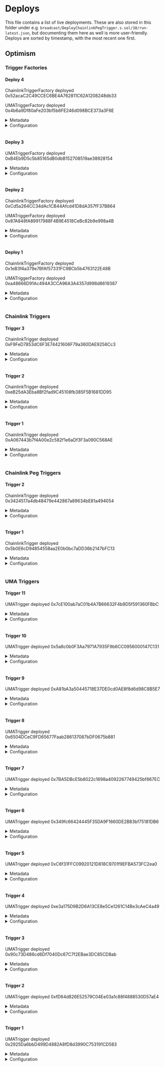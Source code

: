 # Deploys

This file contains a list of live deployments.
These are also stored in this folder under e.g. `broadcast/DeployChainlinkPegTrigger.s.sol/10/run-latest.json`, but documenting them here as well is more user-friendly.
Deploys are sorted by timestamp, with the most recent one first.

## Optimism

### Trigger Factories

#### Deploy 4

ChainlinkTriggerFactory deployed 0x52acaC2C49CCEC6BE4A762811C62A1208248db33

UMATriggerFactory deployed 0x4b6a9Df80aFe203bf5b6FE246d098BCE373a3F6E

<details>
  <summary>Metadata</summary>

  - Timestamp: 1662576669
  - Parsed timestamp: 2022-09-07T18:51:09.000Z
  - Commit: e26bcbf962e7d60ebfaf555464920e2b2240b2d7
</details>
<details>
  <summary>Configuration</summary>

  - manager 0xc073F373F207a77759fb2184b1CFE1DDd4598D65
  - umaOracleFinder 0x278d6b1aA37d09769E519f05FcC5923161A8536D
</details>
<br />

#### Deploy 3

UMATriggerFactory deployed 0xB4Eb9D5c5b85165dB0dbB152708519ae38928154

<details>
  <summary>Metadata</summary>

  - Timestamp: 1661268240
  - Parsed timestamp: 2022-08-23T15:24:00.000Z
  - Commit: e95350d8463372ddc40da25bc7c3cdebd2a53d15
</details>
<details>
  <summary>Configuration</summary>

  - manager 0x1f513585D8bB1F994b37F2aaAB3F8499E52ca534
  - umaOracleFinder 0x278d6b1aA37d09769E519f05FcC5923161A8536D
</details>
<br />

#### Deploy 2

ChainlinkTriggerFactory deployed 0xCd5a264CC34dAc1CB44Afcd41D8dA357fF37B864

UMATriggerFactory deployed 0x87A848fA89917988F4B9E4518CeBc82b9e998a4B

<details>
  <summary>Metadata</summary>

  - Timestamp: 1661186263
  - Parsed timestamp: 2022-08-22T16:37:43.000Z
  - Commit: 6b5bbbd84ecd2d87cef772f87cdd2fea94e6804d
</details>
<details>
  <summary>Configuration</summary>

  - manager 0x1f513585D8bB1F994b37F2aaAB3F8499E52ca534
  - umaOracleFinder 0x278d6b1aA37d09769E519f05FcC5923161A8536D
</details>
<br />

#### Deploy 1

ChainlinkTriggerFactory deployed 0x1eB3f4a379e7BfAf57331FC9BCb5b4763122E48B

UMATriggerFactory deployed 0xa48666D91Ac494A3CCA96A3A4357d998d8619387

<details>
  <summary>Metadata</summary>

  - Timestamp: 1660588222
  - Parsed timestamp: 2022-08-15T18:30:22.000Z
</details>
<details>
  <summary>Configuration</summary>

  - manager 0x1f513585D8bB1F994b37F2aaAB3F8499E52ca534
  - umaOracleFinder 0x278d6b1aA37d09769E519f05FcC5923161A8536D
</details>
<br />

### Chainlink Triggers

#### Trigger 3

ChainlinkTrigger deployed 0xF9FeD7853dC6F3E74421606F79a360DAE9256Cc3

<details>
  <summary>Metadata</summary>

  - Timestamp: 1662577459
  - Parsed timestamp: 2022-09-07T19:04:19.000Z
  - Commit: ed9811e698b82b40d16fc34966e030474ca4ef68
</details>
<details>
  <summary>Configuration</summary>

  - chainlinkTriggerFactory 0x52acaC2C49CCEC6BE4A762811C62A1208248db33
  - truthOracle 0x13e3Ee699D1909E989722E753853AE30b17e08c5
  - trackingOracle 0x41878779a388585509657CE5Fb95a80050502186
  - priceTolerance 5000
  - truthFrequencyTolerance 1200
  - trackingFrequencyTolerance 86400
  - triggerName stETH Depeg Protection
  - triggerDescription Protects against the de-pegging of stETH to ETH on Lido.
  - triggerLogoURI https://s2.coinmarketcap.com/static/img/coins/64x64/8085.png
</details>
<br />

#### Trigger 2

ChainlinkTrigger deployed 0xeB25dA3Eba8Bf2fad9C45108fb385F5B1681DD95

<details>
  <summary>Metadata</summary>

  - Timestamp: 1661270205
  - Parsed timestamp: 2022-08-23T15:56:45.000Z
</details>
<details>
  <summary>Configuration</summary>

  - chainlinkTriggerFactory 0xCd5a264CC34dAc1CB44Afcd41D8dA357fF37B864
  - truthOracle 0x13e3Ee699D1909E989722E753853AE30b17e08c5 (ETH / USD)
  - trackingOracle 0x41878779a388585509657CE5Fb95a80050502186 (stETH / USD)
  - priceTolerance 5000
  - truthFrequencyTolerance 1200
  - trackingFrequencyTolerance 86400
  - triggerName stETH Depeg Protection
  - triggerDescription Protects against the de-pegging of stETH to ETH on Lido.
  - triggerLogoURI https://s2.coinmarketcap.com/static/img/coins/64x64/8085.png
</details>
<br />

#### Trigger 1

ChainlinkTrigger deployed 0xA067443b7f4A00e2c582f1e6aDf3F3a090C568AE

<details>
  <summary>Metadata</summary>

  - Timestamp: 1660589980
  - Parsed timestamp: 2022-08-15T18:59:40.000Z
</details>
<details>
  <summary>Configuration</summary>

  - chainlinkTriggerFactory 0x1eB3f4a379e7BfAf57331FC9BCb5b4763122E48B
  - truthOracle 0x13e3Ee699D1909E989722E753853AE30b17e08c5 (ETH / USD)
  - trackingOracle 0x41878779a388585509657CE5Fb95a80050502186 (stETH / USD)
  - priceTolerance 5000
  - truthFrequencyTolerance 1201
  - trackingFrequencyTolerance 86401
</details>
<br />

### Chainlink Peg Triggers

#### Trigger 2

ChainlinkTrigger deployed 0x3424517a4db48479e442867a89634bE81a494054

<details>
  <summary>Metadata</summary>

  - Timestamp: 1661186636
  - Parsed timestamp: 2022-08-22T16:43:56.000Z
</details>
<details>
  <summary>Configuration</summary>

  - chainlinkTriggerFactory 0xCd5a264CC34dAc1CB44Afcd41D8dA357fF37B864
  - pegPrice 100000000
  - decimals 8
  - truthOracle 0x604d0e8fb90db7d42baef32edc6416e586eb3f14
  - trackingOracle 0xECef79E109e997bCA29c1c0897ec9d7b03647F5E
  - priceTolerance 5000
  - frequencyTolerance 86400
  - triggerName USDT Peg Protection
  - triggerDescription A trigger that toggles if the Chainlink USDT / USD oracle on Optimism diverges from $1.00 USD by more than 50%.
  - triggerLogoURI https://s2.coinmarketcap.com/static/img/coins/64x64/825.png
</details>
<br />

#### Trigger 1

ChainlinkTrigger deployed 0x5b0E6cD94854558aa2E0b0bc7aDD36b2147bFC13

<details>
  <summary>Metadata</summary>

  - Timestamp: 1660588843
  - Parsed timestamp: 2022-08-15T18:40:43.000Z
</details>
<details>
  <summary>Configuration</summary>

  - chainlinkTriggerFactory 0x1eB3f4a379e7BfAf57331FC9BCb5b4763122E48B
  - pegPrice 100000000
  - decimals 8
  - trackingOracle 0x82f6491eF3bb1467C1cb283cDC7Df18B2B9b968E (MockChainlinkOracle)
  - priceTolerance 5000
  - frequencyTolerance 43200
</details>
<br />

### UMA Triggers

#### Trigger 11

UMATrigger deployed 0x7cE100ab7aC01b4A7B66632F4b9D5f591360FBbC

<details>
  <summary>Metadata</summary>

  - Timestamp: 1661273571
  - Parsed timestamp: 2022-08-23T16:52:51.000Z
</details>
<details>
  <summary>Configuration</summary>

  - umaTriggerFactory 0xB4Eb9D5c5b85165dB0dbB152708519ae38928154
  - query q: title: Is it August 25 2022 in New York City?, description: Is it August 25 2022 in New York City? This will revert if a non-YES answer is proposed.
  - rewardToken 0x7F5c764cBc14f9669B88837ca1490cCa17c31607
  - rewardAmount 5000000
  - refundRecipient 0x682bd405073dD248527E40184898eD45BB827527
  - bondAmount 10000000
  - proposalDisputeWindow 86400
  - triggerName Mock UMA Trigger
  - triggerDescription This is a mock UMA trigger market.
  - triggerLogoURI https://cryptologos.cc/logos/uma-uma-logo.png?v=023
</details>
<br />

#### Trigger 10

UMATrigger deployed 0x5a8c0b0F3Aa7971A7935F9b6CC0956000147C131

<details>
  <summary>Metadata</summary>

  - Timestamp: 1661273571
  - Parsed timestamp: 2022-08-23T16:52:51.000Z
</details>
<details>
  <summary>Configuration</summary>

  - umaTriggerFactory 0xB4Eb9D5c5b85165dB0dbB152708519ae38928154
  - query q: title: Was there a Hop bridge hack?, description: Was there a hack, bug, user error, or malfeasance resulting in a loss or lock-up of tokens in the Hop bridge (https://hop.exchange/) at any point after Ethereum Mainnet block number 15397652? This will revert if a non-YES answer is proposed.
  - rewardToken 0x7F5c764cBc14f9669B88837ca1490cCa17c31607
  - rewardAmount 5000000
  - refundRecipient 0x682bd405073dD248527E40184898eD45BB827527
  - bondAmount 10000000
  - proposalDisputeWindow 172800
  - triggerName Hop Bridge Protection
  - triggerDescription Bridges can be dangerous and this trigger protects against general hacks and exploits for the Hop bridge. If something goes wrong, the UMA community can vote to trigger this market.
  - triggerLogoURI https://dev-cozy-ui-v2.vercel.app/images/platforms/hop.jpeg?w=64&q=100
</details>
<br />

#### Trigger 9

UMATrigger deployed 0xA81bA3a50445718E37DE0cd0AE8f8d6d98C8B5E7

<details>
  <summary>Metadata</summary>

  - Timestamp: 1661272915
  - Parsed timestamp: 2022-08-23T16:41:55.000Z
</details>
<details>
  <summary>Configuration</summary>

  - umaTriggerFactory 0xB4Eb9D5c5b85165dB0dbB152708519ae38928154
  - query q: title: Was there a Curve 3pool hack?, description: Was there a hack, bug, user error, or malfeasance resulting in a loss or lock-up of tokens in the Curve 3pool (https://curve.fi/) at any point after Ethereum Mainnet block number 15397652? This will revert if a non-YES answer is proposed.
  - rewardToken 0x7F5c764cBc14f9669B88837ca1490cCa17c31607
  - rewardAmount 5000000
  - refundRecipient 0x682bd405073dD248527E40184898eD45BB827527
  - bondAmount 10000000
  - proposalDisputeWindow 172800
  - triggerName Curve 3pool Protection
  - triggerDescription Protects against general hacks and exploits on the Curve 3pool. If something goes wrong, the UMA community can vote to trigger this market.
  - triggerLogoURI https://cryptologos.cc/logos/curve-dao-token-crv-logo.png?w=64&q=100
</details>
<br />

#### Trigger 8

UMATrigger deployed 0x6504DCeC9FD65677Faab286137087bDF0675b881

<details>
  <summary>Metadata</summary>

  - Timestamp: 1661272915
  - Parsed timestamp: 2022-08-23T16:41:55.000Z
</details>
<details>
  <summary>Configuration</summary>

  - umaTriggerFactory 0xB4Eb9D5c5b85165dB0dbB152708519ae38928154
  - query q: title: Was there an Aave v3 hack?, description: Was there a hack, bug, user error, or malfeasance resulting in a loss or lock-up of tokens in Aave v3 (https://aave.com/) at any point after Ethereum Mainnet block number 15397652? This will revert if a non-YES answer is proposed.
  - rewardToken 0x7F5c764cBc14f9669B88837ca1490cCa17c31607
  - rewardAmount 5000000
  - refundRecipient 0x682bd405073dD248527E40184898eD45BB827527
  - bondAmount 10000000
  - proposalDisputeWindow 172800
  - triggerName Nomad Protection
  - triggerDescription Protects against general hacks and exploits on Aave v3. If something goes wrong, the UMA community can vote to trigger this market.
  - triggerLogoURI https://cryptologos.cc/logos/aave-aave-logo.png?w=64&q=100
</details>
<br />

#### Trigger 7

UMATrigger deployed 0x7BA5DBcE5b8022c1698a4092267749425bf867EC

<details>
  <summary>Metadata</summary>

  - Timestamp: 1661272159
  - Parsed timestamp: 2022-08-23T16:29:19.000Z
</details>
<details>
  <summary>Configuration</summary>

  - umaTriggerFactory 0xB4Eb9D5c5b85165dB0dbB152708519ae38928154
  - query q: title: Was there a Uniswap v3 hack?, description: Was there a hack, bug, user error, or malfeasance resulting in a loss or lock-up of tokens in Uniswap v3 (https://uniswap.org/) at any point after Ethereum Mainnet block number 15397652? This will revert if a non-YES answer is proposed.
  - rewardToken 0x7F5c764cBc14f9669B88837ca1490cCa17c31607
  - rewardAmount 5000000
  - refundRecipient 0x682bd405073dD248527E40184898eD45BB827527
  - bondAmount 10000000
  - proposalDisputeWindow 172800
  - triggerName Nomad Protection
  - triggerDescription Protects against general hacks and exploits on Uniswap v3. If something goes wrong, the UMA community can vote to trigger this market.
  - triggerLogoURI https://cryptologos.cc/logos/uniswap-uni-logo.svg?w=64&q=100
</details>
<br />

#### Trigger 6

UMATrigger deployed 0x349fc66424445F35DA9F1660DE2B83bf75181DB6

<details>
  <summary>Metadata</summary>

  - Timestamp: 1661187280
  - Parsed timestamp: 2022-08-22T16:54:40.000Z
</details>
<details>
  <summary>Configuration</summary>

  - umaTriggerFactory 0x87A848fA89917988F4B9E4518CeBc82b9e998a4B
  - query q: title: Was there a Nomad Protocol hack?, description: Was there a hack, bug, user error, or malfeasance resulting in a loss or lock-up of tokens in the Nomad protocol (https://app.nomad.xyz/) at any point after Ethereum Mainnet block number 15391430? This will revert if a non-YES answer is proposed.
  - rewardToken 0x7F5c764cBc14f9669B88837ca1490cCa17c31607
  - rewardAmount 5000000
  - bondAmount 10000000
  - proposalDisputeWindow 172800
  - triggerName Nomad Protection
  - triggerDescription General purpose protection against the Nomad protocol getting hacked.
  - triggerLogoURI https://pbs.twimg.com/profile_images/1513895777709400070/AIiERUfX_400x400.png
</details>
<br />

#### Trigger 5

UMATrigger deployed 0xC6f31FFC09920121D818C9701f9EFBA573FC2ea0

<details>
  <summary>Metadata</summary>

  - Timestamp: 1660591768
  - Parsed timestamp: 2022-08-15T19:29:28.000Z
</details>
<details>
  <summary>Configuration</summary>

  - umaTriggerFactory 0xa48666D91Ac494A3CCA96A3A4357d998d8619387
  - query q: title: Hop Protocol, description: Was there a hack, bug, user error, or malfeasance resulting in a loss or lock-up of tokens in the Hop protocol on Ethereum Mainnet at any point after Ethereum Mainnet block number 114400? This will revert if a 'no' answer is proposed.
  - rewardToken 0x7F5c764cBc14f9669B88837ca1490cCa17c31607
  - rewardAmount 5000000
  - bondAmount 5000000
  - proposalDisputeWindow 3600
</details>
<br />

#### Trigger 4

UMATrigger deployed 0xe3a175D9B2D6A13CE8e5Ce1261C14Be3cAeC4a49

<details>
  <summary>Metadata</summary>

  - Timestamp: 1660591704
  - Parsed timestamp: 2022-08-15T19:28:24.000Z
</details>
<details>
  <summary>Configuration</summary>

  - umaTriggerFactory 0xa48666D91Ac494A3CCA96A3A4357d998d8619387
  - query q: title: Curve Finance 3pool, description: Was there a hack, bug, user error, or malfeasance resulting in a loss or lock-up of tokens in the Curve Finance 3pool on Ethereum Mainnet at any point after Ethereum Mainnet block number 114400? This will revert if a 'no' answer is proposed.
  - rewardToken 0x7F5c764cBc14f9669B88837ca1490cCa17c31607
  - rewardAmount 5000000
  - bondAmount 5000000
  - proposalDisputeWindow 3600
</details>
<br />

#### Trigger 3

UMATrigger deployed 0x90c73D486cd6Df7040Dc67C7f2EBae3DC85CD8ab

<details>
  <summary>Metadata</summary>

  - Timestamp: 1660591658
  - Parsed timestamp: 2022-08-15T19:27:38.000Z
</details>
<details>
  <summary>Configuration</summary>

  - umaTriggerFactory 0xa48666D91Ac494A3CCA96A3A4357d998d8619387
  - query q: title: Aave v3, description: Was there a hack, bug, user error, or malfeasance resulting in a loss or lock-up of tokens in Aave v3 on Ethereum Mainnet at any point after Ethereum Mainnet block number 114400? This will revert if a 'no' answer is proposed.
  - rewardToken 0x7F5c764cBc14f9669B88837ca1490cCa17c31607
  - rewardAmount 5000000
  - bondAmount 5000000
  - proposalDisputeWindow 3600
</details>
<br />

#### Trigger 2

UMATrigger deployed 0xfD64d826E52579C04Ee03a1c88f4888530D57aE4

<details>
  <summary>Metadata</summary>

  - Timestamp: 1660591273
  - Parsed timestamp: 2022-08-15T19:21:13.000Z
</details>
<details>
  <summary>Configuration</summary>

  - umaTriggerFactory 0xa48666D91Ac494A3CCA96A3A4357d998d8619387
  - query q: title: Uniswap v3, description: Was there a hack, bug, user error, or malfeasance resulting in a loss or lock-up of tokens in Uniswap v3 on Ethereum Mainnet at any point after Ethereum Mainnet block number 114400? This will revert if a 'no' answer is proposed.
  - rewardToken 0x7F5c764cBc14f9669B88837ca1490cCa17c31607
  - rewardAmount 5000000
  - bondAmount 5000000
  - proposalDisputeWindow 3600
</details>
<br />

#### Trigger 1

UMATrigger deployed 0x2925Da6bbD499D4882A8fD8d3990C753191CD583

<details>
  <summary>Metadata</summary>

  - Timestamp: 1660590939
  - Parsed timestamp: 2022-08-15T19:15:39.000Z
</details>
<details>
  <summary>Configuration</summary>

  - umaTriggerFactory 0xa48666D91Ac494A3CCA96A3A4357d998d8619387
  - query q: title: Mock UMA Trigger, description: Is the current date after August 17, 2022 in New York City, USA? 'No' answers are not accepted.
  - rewardToken 0x7F5c764cBc14f9669B88837ca1490cCa17c31607
  - rewardAmount 5000000
  - bondAmount 5000000
  - proposalDisputeWindow 3600
</details>
<br />